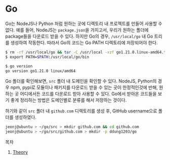 # Go

Go는 NodeJS나 Python 처럼 원하는 곳에 디렉토리 내 프로젝트를 만들어 사용할 수 없다. 예를 들어, NodeJS는 `package.json`을 가지고서, 우리가 원하는 폴더에 package들을 다운로드 받을 수 있다. 하지만 Go의 경우, `/usr/local/go` 내 Go 트리를 생성하여 작동한다. 따라서 Go의 코드는 Go PATH 디렉토리에 저장되어야 한다.

```bash
$ rm -rf /usr/local/go && tar -C /usr/local -xzf go1.21.0.linux-amd64.tar.gz
$ export PATH=$PATH:/usr/local/go/bin

$ go version
go version go1.21.0 linux/amd64
```

Go 폴더를 확인해보면, `src` 폴더 내 도메인을 확인할 수 있다. NodeJS, Python의 경우 npm, pypi로 모듈이나 패키지를 다운로드 받을 수 있는 곳이 한정적인것에 반해, 원하는 곳 어디에서든 코드를 다운로드 받아 사용할 수 있다. Go에서 받아온 코드들을 보기 좋게 정리하는 방법은 도메인별로 분류를 해서 저장하는 것이다.

하기와 같이 `src` 폴더 내 `github.com` 디렉토리를 생성 후, GitHub username으로 폴더를 생성하였다.

```bash
jeonj@ubuntu > ~/go/src > mkdir github.com && cd github.com
jeonj@ubuntu > ~/go/src/github.com > mkdir -p ddung1203/go
```

목차

1. [Theory](./01_Theory/README.md)

